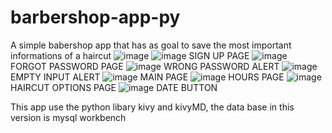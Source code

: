 # barbershop-app-py
A simple babershop app that has as goal to save the most important informations of a haircut 
![image](https://user-images.githubusercontent.com/69329111/188523805-72bf626f-04b4-4559-b126-f065968b61bd.png)
![image](https://user-images.githubusercontent.com/69329111/188523931-4a7fbd1e-ddfc-442b-b5a4-23729d6bee3e.png)
SIGN UP PAGE
![image](https://user-images.githubusercontent.com/69329111/188524050-2a1ac58e-63c9-4a46-a7ee-862d3871d619.png)
FORGOT PASSWORD PAGE
![image](https://user-images.githubusercontent.com/69329111/188524209-75abf670-6f3e-4315-8123-b03a1c547015.png)
WRONG PASSWORD ALERT
![image](https://user-images.githubusercontent.com/69329111/188524324-40bf2d7e-4818-4d68-b913-35a60fbbc88a.png)
EMPTY INPUT ALERT
![image](https://user-images.githubusercontent.com/69329111/188524410-36ad826e-d554-40ff-b468-fb10d0446024.png)
MAIN PAGE
![image](https://user-images.githubusercontent.com/69329111/188524534-3c4a372b-ec56-4bd8-b68e-94844a9b4e51.png)
HOURS PAGE
![image](https://user-images.githubusercontent.com/69329111/188524771-d6726a4f-8ed6-4377-87dd-64183ad02775.png)
HAIRCUT OPTIONS PAGE 
![image](https://user-images.githubusercontent.com/69329111/188524863-abfb4ebe-6bab-4f6a-9bcd-d504d888d8f1.png)
DATE BUTTON

This app use the python libary kivy and kivyMD, the data base in this version is mysql workbench 



